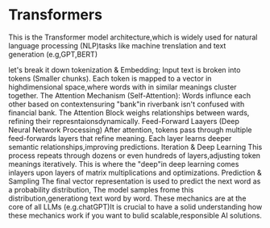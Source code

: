 # Transformers
This is the Transformer model architecture,which is widely used for natural language processing (NLP)tasks like machine trenslation and text generation (e.g,GPT,BERT)



let's break it down 
tokenization & Embedding;
Input text is broken into tokens (Smaller chunks).
Each token is mapped to a vector in highdimensional space,where words with in similar meanings cluster together.
The Attention Mechanism (Self-Attention):
Words influnce each other based on contextensuring "bank"in riverbank isn't confused with financial bank.
The Attention Block weighs relationships between wards, refining their represntaionsdynamically.
Feed-Forward Laayers (Deep Neural Network Processing)
After attention, tokens pass through multiple feed-forwards layers that refine meaning.
Each layer learns deeper semantic relationships,improving predictions.
Iteration & Deep Learning
This process repeats through dozens or even hundreds of layers,adjusting token meanings iteratively.
This is where the "deep"in deep learning comes inlayers upon layers of matrix multiplications and optimizations. 
Prediction & Sampling 
The final vector representation is used to predict the next word as a probability distribution,
The model samples frome this distribution,generationg text word by word.
These mechanics are at the core of all LLMs (e.g.chatGPT)It is crucial to have a solid understanding how these mechanics work if you want to bulid scalable,responsible
AI solutions.






